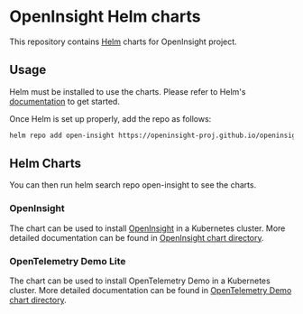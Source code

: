 # OpenInsight Helm charts

This repository contains [Helm](https://helm.sh/) charts for OpenInsight project.

## Usage

Helm must be installed to use the charts. Please refer to Helm's [documentation](https://helm.sh/docs/) to get started.

Once Helm is set up properly, add the repo as follows:

```bash
helm repo add open-insight https://openinsight-proj.github.io/openinsight-helm-charts
```

## Helm Charts

You can then run helm search repo open-insight to see the charts.

### OpenInsight

The chart can be used to install [OpenInsight](https://github.com/openinsight-proj/openinsight) in a Kubernetes cluster. More detailed documentation can be found in [OpenInsight chart directory](./charts/openinsight/README.md).

### OpenTelemetry Demo Lite

The chart can be used to install OpenTelemetry Demo in a Kubernetes cluster. More detailed documentation can be found in [OpenTelemetry Demo chart directory](./charts/opentelemetry-demo-lite/README.md).
